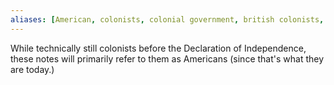 ```yaml
---
aliases: [American, colonists, colonial government, british colonists, rebels]
---
```


While technically still colonists before the Declaration of Independence, these notes will primarily refer to them as Americans (since that's what they are today.)